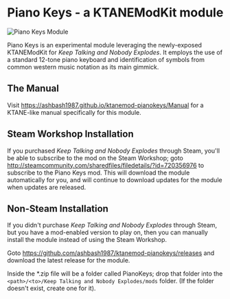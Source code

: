 # Piano Keys - a KTANEModKit module

![Piano Keys Module](https://ashbash1987.github.io/ktanemod-pianokeys/Manual/img/Component.png "Piano Keys Module")

Piano Keys is an experimental module leveraging the newly-exposed KTANEModKit for _Keep Talking and Nobody Explodes_. It employs the use of a standard 12-tone piano keyboard and identification of symbols from common western music notation as its main gimmick.

## The Manual

Visit https://ashbash1987.github.io/ktanemod-pianokeys/Manual for a KTANE-like manual specifically for this module.

## Steam Workshop Installation

If you purchased _Keep Talking and Nobody Explodes_ through Steam, you'll be able to subscribe to the mod on the Steam Workshop; goto http://steamcommunity.com/sharedfiles/filedetails/?id=720356976 to subscribe to the Piano Keys mod. This will download the module automatically for you, and will continue to download updates for the module when updates are released.

## Non-Steam Installation

If you didn't purchase _Keep Talking and Nobody Explodes_ through Steam, but you have a mod-enabled version to play on, then you can manually install the module instead of using the Steam Workshop.

Goto https://github.com/ashbash1987/ktanemod-pianokeys/releases and download the latest release for the module.

Inside the *.zip file will be a folder called PianoKeys; drop that folder into the `<path>/<to>/Keep Talking and Nobody Explodes/mods` folder. (If the folder doesn't exist, create one for it).
